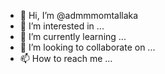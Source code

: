 - 👋 Hi, I’m @admmmomtallaka
- 👀 I’m interested in ...
- 🌱 I’m currently learning ...
- 💞️ I’m looking to collaborate on ...
- 📫 How to reach me ...

<!---
admmmomtallaka/admmmomtallaka is a ✨ special ✨ repository because its `README.md` (this file) appears on your GitHub profile.
You can click the Preview link to take a look at your changes.
--->
